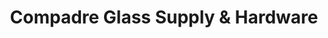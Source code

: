 ---
title: "Compadre Glass Supply & Hardware"
url: /daet/compadre-glass-supply-und-hardware/
shop: Lebensmittel
---